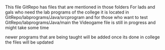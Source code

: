 This file GitRepo has files that are mentioned in those folders 
For lads and gals who need the lab programs of the college it is located in GitRepo/labprograms/Java/srcprogram and for those who want to test GitRepo/labprograms/Java/main 
the Videogame file is still in progress and might take some time 

newer programs that are being taught will be added once its done in college 
the files will be updated 

